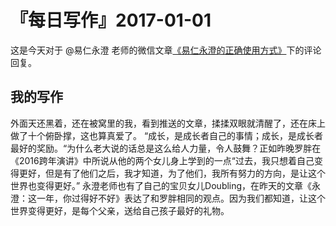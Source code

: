 # 『每日写作』2017-01-01

这是今天对于 @易仁永澄 老师的微信文章[《易仁永澄的正确使用方式》](http://mp.weixin.qq.com/s/wTdgpU2m8pjxH2FjJFqqkg)下的评论回复。

## 我的写作

外面天还黑着，还在被窝里的我，看到推送的文章，揉揉双眼就清醒了，还在床上做了十个俯卧撑，这也算真爱了。
“成长，是成长者自己的事情；成长，是成长者最好的奖励。“为什么老大说的话总是这么给人力量，令人鼓舞？正如昨晚罗胖在《2016跨年演讲》中所说从他的两个女儿身上学到的一点“过去，我只想着自己变得更好，但是有了他们之后，我才知道，为了他们，我所有努力的方向，是让这个世界也变得更好。”
永澄老师也有了自己的宝贝女儿Doubling，在昨天的文章《永澄：这一年，你过得好不好》表达了和罗胖相同的观点。因为我们都知道，让这个世界变得更好，是每个父亲，送给自己孩子最好的礼物。
